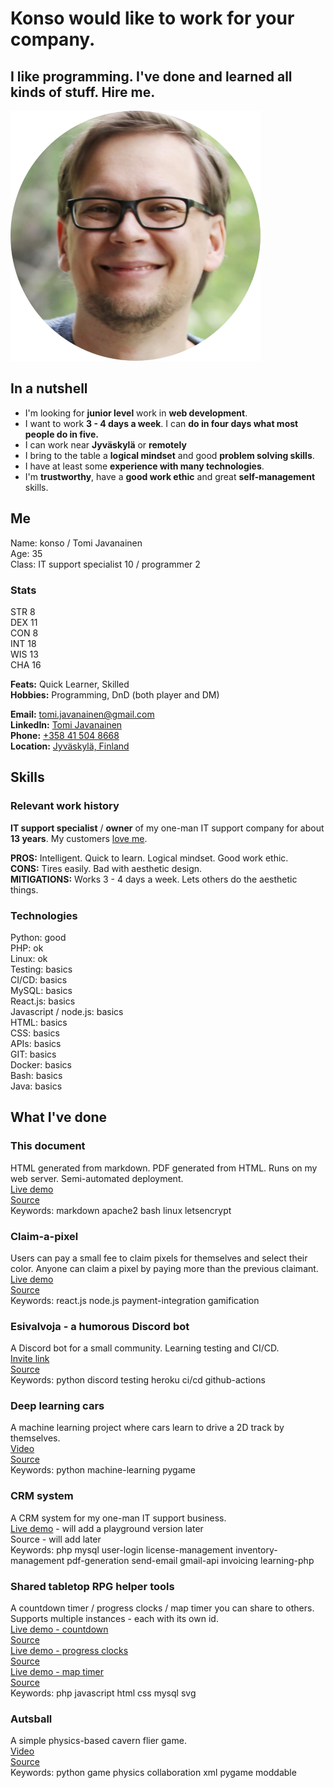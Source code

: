 # Konso would like to work for your company.  
## I like programming. I've done and learned all kinds of stuff. Hire me.

![konso's face](images/face-circle-cropped-400.png "konso's face")  
  
## In a nutshell

* I'm looking for **junior level** work in **web development**.
* I want to work **3&nbsp;-&nbsp;4 days a week**. I can **do in four days what most people do in five.**  
* I can work near **Jyväskylä** or **remotely**  
* I bring to the table a **logical mindset** and good **problem solving skills**. 
* I have at least some **experience with many technologies**.
* I'm **trustworthy**, have a **good work ethic** and great **self-management** skills.  
    
## Me

Name: konso / Tomi Javanainen  
Age:  35  
Class: IT support specialist 10 / programmer 2  

### Stats
STR 8  
DEX 11  
CON 8  
INT 18  
WIS 13  
CHA 16

**Feats:** Quick Learner, Skilled  
**Hobbies:** Programming, DnD (both player and DM)  

**Email:** [tomi.javanainen@gmail.com](mailto:tomi.javanainen@gmail.com)  
**LinkedIn:** [Tomi Javanainen](https://www.linkedin.com/in/tomi-javanainen-47337b205/)  
**Phone:** [+358 41 504 8668](tel:+358415048668)  
**Location:** [Jyväskylä, Finland](https://goo.gl/maps/LxxpKYLPguhiMeJC7)  

## Skills

### Relevant work history
**IT support specialist** / **owner** of my one-man IT support company for about **13 years**. My customers [love me](https://www.google.com/maps/place/Jyv%C3%A4skyl%C3%A4n+Tietokonetohtori/@62.2389113,25.7414645,17z/data=!4m7!3m6!1s0x468574145a7dfb69:0xf1c3d5c2a4a12f4e!8m2!3d62.2389172!4d25.7436396!9m1!1b1).   
  
**PROS:** Intelligent. Quick to learn. Logical mindset. Good work ethic.   
**CONS:** Tires easily. Bad with aesthetic design.  
**MITIGATIONS:** Works 3&nbsp;-&nbsp;4 days a week. Lets others do the aesthetic things.  
  
### Technologies

Python: good  
PHP: ok  
Linux: ok  
Testing: basics  
CI/CD: basics  
MySQL: basics  
React.js: basics  
Javascript / node.js: basics  
HTML: basics  
CSS: basics  
APIs: basics  
GIT: basics  
Docker: basics  
Bash: basics  
Java: basics  

## What I've done  

### This document
HTML generated from markdown. PDF generated from HTML. Runs on my web server. Semi-automated deployment.  
[Live demo](https://konso.codes)  
[Source](https://github.com/konsou/konso.codes)  
Keywords: markdown apache2 bash linux letsencrypt  
  
### Claim-a-pixel
Users can pay a small fee to claim pixels for themselves and select their color. Anyone can claim a pixel by paying more than the previous claimant.  
[Live demo](https://pixels.rpghelpers.com/)  
[Source](https://github.com/konsou/pay-for-pixels)  
Keywords: react.js node.js payment-integration gamification

### Esivalvoja - a humorous Discord bot
A Discord bot for a small community. Learning testing and CI/CD.  
[Invite link](https://discord.com/api/oauth2/authorize?client_id=825623768763596801&permissions=2048&scope=bot)  
[Source](https://github.com/konsou/esivalvoja_botti)  
Keywords: python discord testing heroku ci/cd github-actions  

### Deep learning cars
A machine learning project where cars learn to drive a 2D track by themselves.  
[Video](https://youtu.be/-DS-8Qo3Fe4)  
[Source](https://bitbucket.org/konsou/deep_learning_cars/src/master/)  
Keywords: python machine-learning pygame

### CRM system
A CRM system for my one-man IT support business.  
[Live demo](https://tietokonetohtori.fi/kanta/) - will add a playground version later  
Source - will add later  
Keywords: php mysql user-login license-management inventory-management pdf-generation send-email gmail-api invoicing learning-php  
  
### Shared tabletop RPG helper tools
A countdown timer / progress clocks / map timer you can share to others.  Supports multiple instances - each with its own id.  
[Live demo - countdown](https://rpghelpers.com/https://rpghelpers.com/shared-countdown/)  
[Source](https://bitbucket.org/konsou/shared_countdown_timer/src/master/)  
[Live demo - progress clocks](https://rpghelpers.com/progress-clocks/)  
[Source](https://bitbucket.org/konsou/bitd_progress_clock/src/master/)  
[Live demo - map timer](https://rpghelpers.com/map-timer/)  
[Source](https://bitbucket.org/konsou/map-timer/src/master/)  
Keywords: php javascript html css mysql svg  

### Autsball
A simple physics-based cavern flier game.  
[Video](https://youtu.be/gfYBTWoGnDk)  
[Source](https://github.com/konsou/autsball)  
Keywords: python game physics collaboration xml pygame moddable  
